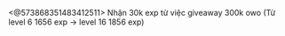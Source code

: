 <@573868351483412511> Nhận 30k exp từ việc giveaway 300k owo
(Từ level 6 1656 exp -> level 16 1856 exp)
